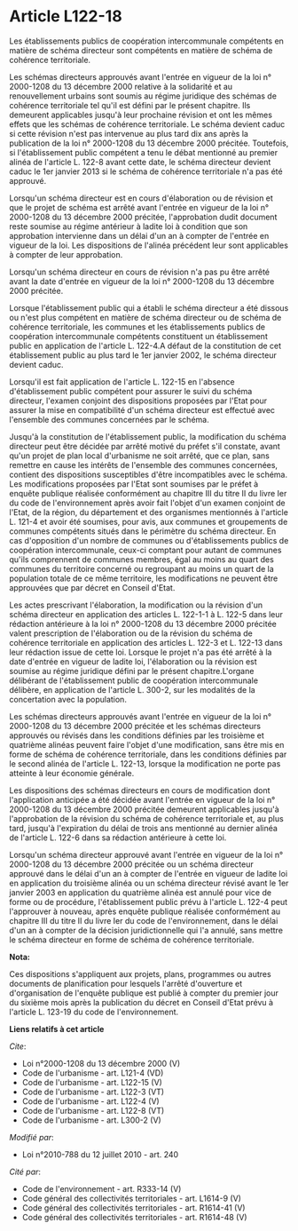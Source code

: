 # Article L122-18

Les établissements publics de coopération intercommunale compétents en matière de schéma directeur sont compétents en matière
de schéma de cohérence territoriale. 

Les schémas directeurs approuvés avant l'entrée en vigueur de la loi n° 2000-1208 du 13 décembre 2000 relative à la
solidarité et au renouvellement urbains sont soumis au régime juridique des schémas de cohérence territoriale tel qu'il est
défini par le présent chapitre. Ils demeurent applicables jusqu'à leur prochaine révision et ont les mêmes effets que les
schémas de cohérence territoriale. Le schéma devient caduc si cette révision n'est pas intervenue au plus tard dix ans après
la publication de la loi n° 2000-1208 du 13 décembre 2000 précitée. Toutefois, si l'établissement public compétent a tenu le
débat mentionné au premier alinéa de l'article L. 122-8 avant cette date, le schéma directeur devient caduc le 1er janvier
2013 si le schéma de cohérence territoriale n'a pas été approuvé. 

Lorsqu'un schéma directeur est en cours d'élaboration ou de révision et que le projet de schéma est arrêté avant l'entrée en
vigueur de la loi n° 2000-1208 du 13 décembre 2000 précitée, l'approbation dudit document reste soumise au régime antérieur à
ladite loi à condition que son approbation intervienne dans un délai d'un an à compter de l'entrée en vigueur de la loi. Les
dispositions de l'alinéa précédent leur sont applicables à compter de leur approbation. 

Lorsqu'un schéma directeur en cours de révision n'a pas pu être arrêté avant la date d'entrée en vigueur de la loi n°
2000-1208 du 13 décembre 2000 précitée. 

Lorsque l'établissement public qui a établi le schéma directeur a été dissous ou n'est plus compétent en matière de schéma
directeur ou de schéma de cohérence territoriale, les communes et les établissements publics de coopération intercommunale
compétents constituent un établissement public en application de l'article L. 122-4.A défaut de la constitution de cet
établissement public au plus tard le 1er janvier 2002, le schéma directeur devient caduc. 

Lorsqu'il est fait application de l'article L. 122-15 en l'absence d'établissement public compétent pour assurer le suivi du
schéma directeur, l'examen conjoint des dispositions proposées par l'Etat pour assurer la mise en compatibilité d'un schéma
directeur est effectué avec l'ensemble des communes concernées par le schéma. 

Jusqu'à la constitution de l'établissement public, la modification du schéma directeur peut être décidée par arrêté motivé du
préfet s'il constate, avant qu'un projet de plan local d'urbanisme ne soit arrêté, que ce plan, sans remettre en cause les
intérêts de l'ensemble des communes concernées, contient des dispositions susceptibles d'être incompatibles avec le schéma.
Les modifications proposées par l'Etat sont soumises par le préfet à enquête publique réalisée conformément au chapitre III
du titre II du livre Ier du code de l'environnement après avoir fait l'objet d'un examen conjoint de l'Etat, de la région, du
département et des organismes mentionnés à l'article L. 121-4 et avoir été soumises, pour avis, aux communes et groupements
de communes compétents situés dans le périmètre du schéma directeur. En cas d'opposition d'un nombre de communes ou
d'établissements publics de coopération intercommunale, ceux-ci comptant pour autant de communes qu'ils comprennent de
communes membres, égal au moins au quart des communes du territoire concerné ou regroupant au moins un quart de la population
totale de ce même territoire, les modifications ne peuvent être approuvées que par décret en Conseil d'Etat. 

Les actes prescrivant l'élaboration, la modification ou la révision d'un schéma directeur en application des articles L.
122-1-1 à L. 122-5 dans leur rédaction antérieure à la loi n° 2000-1208 du 13 décembre 2000 précitée valent prescription de
l'élaboration ou de la révision du schéma de cohérence territoriale en application des articles L. 122-3 et L. 122-13 dans
leur rédaction issue de cette loi. Lorsque le projet n'a pas été arrêté à la date d'entrée en vigueur de ladite loi,
l'élaboration ou la révision est soumise au régime juridique défini par le présent chapitre.L'organe délibérant de
l'établissement public de coopération intercommunale délibère, en application de l'article L. 300-2, sur les modalités de la
concertation avec la population. 

Les schémas directeurs approuvés avant l'entrée en vigueur de la loi n° 2000-1208 du 13 décembre 2000 précitée et les schémas
directeurs approuvés ou révisés dans les conditions définies par les troisième et quatrième alinéas peuvent faire l'objet
d'une modification, sans être mis en forme de schéma de cohérence territoriale, dans les conditions définies par le second
alinéa de l'article L. 122-13, lorsque la modification ne porte pas atteinte à leur économie générale. 

Les dispositions des schémas directeurs en cours de modification dont l'application anticipée a été décidée avant l'entrée en
vigueur de la loi n° 2000-1208 du 13 décembre 2000 précitée demeurent applicables jusqu'à l'approbation de la révision du
schéma de cohérence territoriale et, au plus tard, jusqu'à l'expiration du délai de trois ans mentionné au dernier alinéa de
l'article L. 122-6 dans sa rédaction antérieure à cette loi. 

Lorsqu'un schéma directeur approuvé avant l'entrée en vigueur de la loi n° 2000-1208 du 13 décembre 2000 précitée ou un
schéma directeur approuvé dans le délai d'un an à compter de l'entrée en vigueur de ladite loi en application du troisième
alinéa ou un schéma directeur révisé avant le 1er janvier 2003 en application du quatrième alinéa est annulé pour vice de
forme ou de procédure, l'établissement public prévu à l'article L. 122-4 peut l'approuver à nouveau, après enquête publique
réalisée conformément au chapitre III du titre II du livre Ier du code de l'environnement, dans le délai d'un an à compter de
la décision juridictionnelle qui l'a annulé, sans mettre le schéma directeur en forme de schéma de cohérence territoriale.

**Nota:**

Ces dispositions s'appliquent aux projets, plans, programmes ou autres documents de planification pour lesquels l'arrêté
d'ouverture et d'organisation de l'enquête publique est publié à compter du premier jour du sixième mois après la publication
du décret en Conseil d'Etat prévu à l'article L. 123-19 du code de l'environnement.

**Liens relatifs à cet article**

_Cite_:

  - Loi n°2000-1208 du 13 décembre 2000 (V)
  - Code de l'urbanisme - art. L121-4 (VD)
  - Code de l'urbanisme - art. L122-15 (V)
  - Code de l'urbanisme - art. L122-3 (VT)
  - Code de l'urbanisme - art. L122-4 (V)
  - Code de l'urbanisme - art. L122-8 (VT)
  - Code de l'urbanisme - art. L300-2 (V)

_Modifié par_:

  - Loi n°2010-788 du 12 juillet 2010 - art. 240

_Cité par_:

  - Code de l'environnement - art. R333-14 (V)
  - Code général des collectivités territoriales - art. L1614-9 (V)
  - Code général des collectivités territoriales - art. R1614-41 (V)
  - Code général des collectivités territoriales - art. R1614-48 (V)
